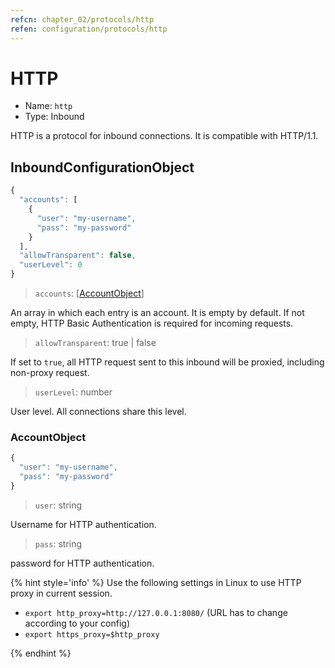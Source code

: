 ```yaml
---
refcn: chapter_02/protocols/http
refen: configuration/protocols/http
---
```


# HTTP

* Name: `http`
* Type: Inbound

HTTP is a protocol for inbound connections. It is compatible with HTTP/1.1.

## InboundConfigurationObject

```javascript
{
  "accounts": [
    {
      "user": "my-username",
      "pass": "my-password"
    }
  ],
  "allowTransparent": false,
  "userLevel": 0
}
```

> `accounts`: \[[AccountObject](#accountobject)\]

An array in which each entry is an account. It is empty by default. If not empty, HTTP Basic Authentication is required for incoming requests.

> `allowTransparent`: true | false

If set to `true`, all HTTP request sent to this inbound will be proxied, including non-proxy request.

> `userLevel`: number

User level. All connections share this level.

### AccountObject

```javascript
{
  "user": "my-username",
  "pass": "my-password"
}
```

> `user`: string

Username for HTTP authentication.

> `pass`: string

password for HTTP authentication.

{% hint style='info' %}
Use the following settings in Linux to use HTTP proxy in current session.

* `export http_proxy=http://127.0.0.1:8080/` (URL has to change according to your config)
* `export https_proxy=$http_proxy`

{% endhint %}